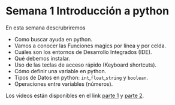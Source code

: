 # Semana 1 Introducción a python

En esta semana descrubriremos

* Como buscar ayuda en python.
* Vamos a conocer las Funciones magics por línea y por celda.
* Cuáles son los entornos de Desarrollo Integrados (IDE).
* Qué debemos instalar.
* Uso de las teclas de acceso rápido (Keyboard shortcuts).
* Cómo definir una variable en python.
* Tipos de Datos en python: `int`,`float`,`string` y `boolean`.
* Operaciones entre variables (números).

Los videos están disponibles en el link [parte 1](https://youtu.be/ic9OuTnDRe8) y [parte 2](https://youtu.be/Op-C4mwGCeE).

